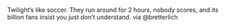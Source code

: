 <!--
id: 756450292
link: http://kevinisom.info/post/756450292/twilights-like-soccer-they-run-around-for-2
slug: twilights-like-soccer-they-run-around-for-2
date: Thu Jul 01 2010 17:06:26 GMT+1200 (NZST)
raw: {"blog_name":"kevinisom","id":756450292,"post_url":"http://kevinisom.info/post/756450292/twilights-like-soccer-they-run-around-for-2","slug":"twilights-like-soccer-they-run-around-for-2","type":"text","date":"2010-07-01 05:06:26 GMT","timestamp":1277960786,"state":"published","format":"html","reblog_key":"LGY6VuNW","tags":[],"short_url":"http://tmblr.co/Zw68Yyj5eFq","highlighted":[],"feed_item":"http://twitter.com/kev_nz/statuses/17443107765","from_feed_id":"650289","note_count":0,"title":null,"body":"<p>Twilight&#8217;s like soccer. They run around for 2 hours, nobody scores, and its billion fans insist you just don&#8217;t understand. via @bretterlich</p>"}
publish: 2010-07-01
tags: 
title: null
-->


Twilight’s like soccer. They run around for 2 hours, nobody scores, and
its billion fans insist you just don’t understand. via @bretterlich



